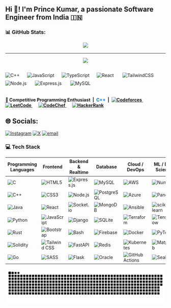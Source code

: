 <h2 align="left">Hi 👋! I'm Prince Kumar, a passionate Software Engineer from India 🇮🇳</h2>


<h3>📊 GitHub Stats: </h3>
<div align="center"> 

![](https://nirzak-streak-stats.vercel.app/?user=princeraj_07m&theme=dark&hide_border=true)<br/>

---
[![](https://visitcount.itsvg.in/api?id=princeraj_07m&icon=0&color=0)](https://visitcount.itsvg.in)

</div>

###

<div align="left">
  <!-- Languages -->
  <img src="https://cdn.jsdelivr.net/gh/devicons/devicon/icons/cplusplus/cplusplus-original.svg" height="35" alt="C++" />
  <img width="15" />
  <img src="https://cdn.jsdelivr.net/gh/devicons/devicon/icons/javascript/javascript-original.svg" height="35" alt="JavaScript" />
  <img width="15" />
  <img src="https://cdn.jsdelivr.net/gh/devicons/devicon/icons/typescript/typescript-original.svg" height="35" alt="TypeScript" />

  <!-- Frontend -->
  <img width="15" />
  <img src="https://cdn.jsdelivr.net/gh/devicons/devicon/icons/react/react-original.svg" height="35" alt="React" />
  <img width="15" />
  <img src="https://raw.githubusercontent.com/tailwindlabs/tailwindcss/master/.github/logo-light.svg" height="35" alt="TailwindCSS"
       style="background-color: white; padding: 4px; border-radius: 6px;" />

  <!-- Backend -->
  <img width="15" />
  <img src="https://cdn.jsdelivr.net/gh/devicons/devicon/icons/nodejs/nodejs-original.svg" height="35" alt="Node.js" />
  <img width="15" />
  <img src="https://upload.wikimedia.org/wikipedia/commons/6/64/Expressjs.png" height="35" alt="Express.js"
       style="background-color: white; padding: 4px; border-radius: 6px;" />

  <!-- Database -->
  <img width="15" />
  <img src="https://cdn.jsdelivr.net/gh/devicons/devicon/icons/mysql/mysql-original.svg" height="35" alt="MySQL" />
</div>

<br/>

<p>
  <strong>
    🧠 Competitive Programming Enthusiast &nbsp;|&nbsp; 
    <span style="color:#007ACC;">C++ </span> &nbsp;|&nbsp;  
    
   <span align="left">
     <a href ="https://codeforces.com/profile/Princeraj07m">
        <img src="https://sta.codeforces.com/s/11725/images/codeforces-logo-with-telegram.png" height="30" alt="Codeforces" />
     </a>
      <img width="15" />
    <a href = "https://leetcode.com/u/princeraj07m/">
        <img src="https://upload.wikimedia.org/wikipedia/commons/1/19/LeetCode_logo_black.png" height="30" alt="LeetCode" />
    </a>
         <img width="15" />
     <a href ="https://www.codechef.com/users/princeraj_07m">
         <img src="https://cdn.codechef.com/images/cc-logo.svg" height="35" alt="CodeChef" />
     </a>
       <img width="15" />
     <a href = "https://www.hackerrank.com/profile/vtu24374">
         <img src="https://upload.wikimedia.org/wikipedia/commons/6/65/HackerRank_logo.png" height="30" alt="HackerRank" />
     </a>
</span>
  </strong>
</p>





###

## 🌐 Socials:
[![Instagram](https://img.shields.io/badge/Instagram-%23E4405F.svg?logo=Instagram&logoColor=white)](https://instagram.com/princeraj_07m) [![X](https://img.shields.io/badge/X-black.svg?logo=X&logoColor=white)](https://x.com/princeraj_07m) [![email](https://img.shields.io/badge/Email-D14836?logo=gmail&logoColor=white)](mailto:vtu24374@veltech.edu.in) 


<h3> 💻 Tech Stack  </h3> 


| **Programming Languages** | **Frontend** | **Backend & Realtime** | **Database** | **Cloud / DevOps** | **ML / Data Science** | **Tools & Others** |
|---------------------------|--------------|-------------------------|--------------|--------------------|------------------------|---------------------|
| ![C](https://img.shields.io/badge/c-%2300599C.svg?style=plastic&logo=c&logoColor=white) | ![HTML5](https://img.shields.io/badge/html5-%23E34F26.svg?style=plastic&logo=html5&logoColor=white) | ![Express.js](https://img.shields.io/badge/express.js-%23404d59.svg?style=plastic&logo=express&logoColor=%2361DAFB) | ![MySQL](https://img.shields.io/badge/mysql-4479A1.svg?style=plastic&logo=mysql&logoColor=white) | ![AWS](https://img.shields.io/badge/AWS-%23FF9900.svg?style=plastic&logo=amazon-aws&logoColor=white) | ![NumPy](https://img.shields.io/badge/numpy-%23013243.svg?style=plastic&logo=numpy&logoColor=white) | ![Postman](https://img.shields.io/badge/Postman-FF6C37?style=plastic&logo=postman&logoColor=white) |
| ![C++](https://img.shields.io/badge/c++-%2300599C.svg?style=plastic&logo=c%2B%2B&logoColor=white) | ![CSS3](https://img.shields.io/badge/css3-%231572B6.svg?style=plastic&logo=css3&logoColor=white) | ![Node.js](https://img.shields.io/badge/node.js-6DA55F.svg?style=plastic&logo=node.js&logoColor=white) | ![PostgreSQL](https://img.shields.io/badge/postgres-%23316192.svg?style=plastic&logo=postgresql&logoColor=white) | ![Azure](https://img.shields.io/badge/azure-%230072C6.svg?style=plastic&logo=microsoftazure&logoColor=white) | ![Pandas](https://img.shields.io/badge/pandas-%23150458.svg?style=plastic&logo=pandas&logoColor=white) | ![Figma](https://img.shields.io/badge/figma-%23F24E1E.svg?style=plastic&logo=figma&logoColor=white) |
| ![Java](https://img.shields.io/badge/java-%23ED8B00.svg?style=plastic&logo=openjdk&logoColor=white) | ![React](https://img.shields.io/badge/react-%2320232a.svg?style=plastic&logo=react&logoColor=%2361DAFB) | ![Socket.io](https://img.shields.io/badge/Socket.io-black?style=plastic&logo=socket.io&badgeColor=010101) | ![MongoDB](https://img.shields.io/badge/MongoDB-%234ea94b.svg?style=plastic&logo=mongodb&logoColor=white) | ![Ansible](https://img.shields.io/badge/Ansible-%23000000.svg?style=plastic&logo=ansible&logoColor=white) | ![scikit-learn](https://img.shields.io/badge/scikit--learn-%23F7931E.svg?style=plastic&logo=scikit-learn&logoColor=white) | ![Canva](https://img.shields.io/badge/Canva-%2300C4CC.svg?style=plastic&logo=Canva&logoColor=white) |
| ![Python](https://img.shields.io/badge/python-3670A0?style=plastic&logo=python&logoColor=ffdd54) | ![JavaScript](https://img.shields.io/badge/javascript-%23323330.svg?style=plastic&logo=javascript&logoColor=%23F7DF1E) | ![Django](https://img.shields.io/badge/django-%23092E20.svg?style=plastic&logo=django&logoColor=white) | ![SQLite](https://img.shields.io/badge/SQLite-%23003B57.svg?style=plastic&logo=sqlite&logoColor=white) | ![Terraform](https://img.shields.io/badge/Terraform-%235835CC.svg?style=plastic&logo=terraform&logoColor=white) | ![TensorFlow](https://img.shields.io/badge/TensorFlow-%23FF6F00.svg?style=plastic&logo=TensorFlow&logoColor=white) | ![Git](https://img.shields.io/badge/git-%23F05033.svg?style=plastic&logo=git&logoColor=white) |
| ![Rust](https://img.shields.io/badge/rust-%23000000.svg?style=plastic&logo=rust&logoColor=white) | ![Bootstrap](https://img.shields.io/badge/bootstrap-%23563D7C.svg?style=plastic&logo=bootstrap&logoColor=white) | ![Bash](https://img.shields.io/badge/bash_script-%23121011.svg?style=plastic&logo=gnu-bash&logoColor=white) | ![Firebase](https://img.shields.io/badge/firebase-%23039BE5.svg?style=plastic&logo=firebase&logoColor=white) | ![Docker](https://img.shields.io/badge/docker-%230db7ed.svg?style=plastic&logo=docker&logoColor=white) | ![PyTorch](https://img.shields.io/badge/PyTorch-%23EE4C2C.svg?style=plastic&logo=PyTorch&logoColor=white) | ![GitHub](https://img.shields.io/badge/github-%23121011.svg?style=plastic&logo=github&logoColor=white) |
| ![Solidity](https://img.shields.io/badge/Solidity-%23363636.svg?style=plastic&logo=solidity&logoColor=white) | ![Tailwind CSS](https://img.shields.io/badge/tailwindcss-%2338B2AC.svg?style=plastic&logo=tailwind-css&logoColor=white) | ![FastAPI](https://img.shields.io/badge/fastapi-%2300C7B7.svg?style=plastic&logo=fastapi&logoColor=white) | ![Redis](https://img.shields.io/badge/redis-%23DC382D.svg?style=plastic&logo=redis&logoColor=white) | ![Kubernetes](https://img.shields.io/badge/kubernetes-%23326ce5.svg?style=plastic&logo=kubernetes&logoColor=white) | ![Matplotlib](https://img.shields.io/badge/Matplotlib-%230077B5.svg?style=plastic&logo=matplotlib&logoColor=white) | ![Unity](https://img.shields.io/badge/unity-%23000000.svg?style=plastic&logo=unity&logoColor=white) |
| ![Go](https://img.shields.io/badge/go-%2300ADD8.svg?style=plastic&logo=go&logoColor=white) | ![SASS](https://img.shields.io/badge/sass-%23CC6699.svg?style=plastic&logo=sass&logoColor=white) | ![Flask](https://img.shields.io/badge/flask-%23000000.svg?style=plastic&logo=flask&logoColor=white) | ![Oracle](https://img.shields.io/badge/oracle-%23F80000.svg?style=plastic&logo=oracle&logoColor=white) | ![GitHub Actions](https://img.shields.io/badge/github%20actions-%232671E5.svg?style=plastic&logo=githubactions&logoColor=white) | ![Seaborn](https://img.shields.io/badge/seaborn-%23A9CCE3.svg?style=plastic&logo=python&logoColor=white) | ![Unreal Engine](https://img.shields.io/badge/unrealengine-%23313131.svg?style=plastic&logo=unrealengine&logoColor=white) |





![snake gif](https://github.com/princeraj07m/princeraj07m/blob/output/github-snake-dark.svg)


